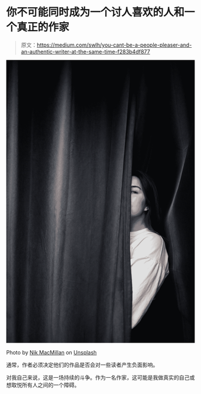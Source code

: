 # 你不可能同时成为一个讨人喜欢的人和一个真正的作家

> 原文：<https://medium.com/swlh/you-cant-be-a-people-pleaser-and-an-authentic-writer-at-the-same-time-f283b4df877>

![](img/6a0328025d58f1fb7ebfa9f93723385f.png)

Photo by [Nik MacMillan](https://unsplash.com/@nikarthur?utm_source=medium&utm_medium=referral) on [Unsplash](https://unsplash.com?utm_source=medium&utm_medium=referral)

通常，作者必须决定他们的作品是否会对一些读者产生负面影响。

对我自己来说，这是一场持续的斗争。作为一名作家，这可能是我做真实的自己或想取悦所有人之间的一个障碍。